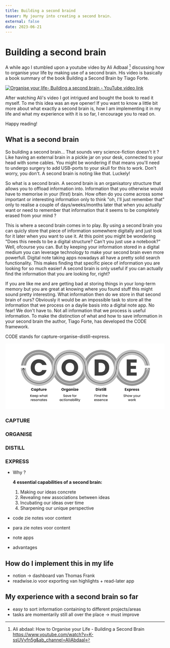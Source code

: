 ```yaml
---
title: Building a second braind
teaser: My journy into creating a second brain.
external: false
date: 2023-06-21
---
```


# Building a second brain

A while ago I stumbled upon a youtube video by Ali Adbaal [^1] discussing how to organise your life by making use of a second brain. His video is basically a book summary of the book Building a Second Brain by Tiago Forte. 


[![Organise your life- Building a second brain - YouTube video link](https://img.youtube.com/vi/K-ssUVyfn5g/0.jpg)](https://www.youtube.com/watch?v=K-ssUVyfn5g&ab_channel=AliAbdaal)

After watching Ali's video I got intrigued and bought the book to read it myself.
To me this idea was an eye opener! If you want to know a little bit more about what exactly a second brain is, how I am implementing it in my life and what my experience with it is so far, I encourage you to read on.

Happy reading! 


## What is a second brain

So building a second brain... That sounds very science-fiction doesn't it ? Like having an external brain in a pickle jar on your desk, connected to your head with some cables. You might be wondering if that means you'll need to undergo surgery to add USB-ports to your skull for this to work. Don't worry, you don't. A second brain is noting like that. Luckely! 

So what is a second brain. A second brain is an organisatory structure that allows you to offload information into. Information that you otherwise would have to memorise in your (first) brain. How often do you come across some important or interesting information only to think "oh, I'll just remember that" only to realise a couple of days/weeks/months later that when you actually want or need to remember that information that it seems to be completely erased from your mind ?

This is where a second brain comes in to play. By using a second brain you can quicly store that piece of information somewhere digitally and just look for it later when you want to use it. At this point you might be wondering "Does this needs to be a digital structure? Can't you just use a notebook?" Well, ofcourse you can. 
But by keeping your information stored in a digital medium you can leverage technology to make your second brain even more powerfull. Digital note taking apps nowadays all have a pretty solid search functionality. This makes finding that specific piece of information you are looking for so much easier! A second brain is only useful if you can actually find the information that you are looking for, right? 

If you are like me and are getting bad at storing things in your long-term memory but you are great at knowing where you found stuff this might sound pretty interesting.
What information then do we store in that second brain of ours? Obviously it would be an impossible task to store all the information that we process on a daylie basis into a digital note app. No fear! We don't have to. Not all information that we process is useful information. To make the distinction of what and how to save information in your second brain the author, Tiago Forte, has developed the CODE framework.

CODE stands for capture-organise-distill-express.

 ![The CODE framework explained](./images/code.png)
### CAPTURE
### ORGANISE
### DISTILL
### EXPRESS


* Why ?

    **4 essential capabilities of a second brain:**
    1. Making our ideas concrete
    2. Revealing new associations between ideas
    3. Incubating our ideas over time 
    4. Sharpening our unique perspective
* code
    zie notes voor content
* para
    zie notes voor content
* note apps 
* advantages
## How do I implement this in my life
* notion -> dashboard van Thomas Frank
* readwise.io voor exporting van highlights + read-later app

## My experience with a second brain so far
* easy to sort information containing to different projects/areas
* tasks are momentarily still all over the place -> must improve


[^1]: Ali abdaal: How to Organise your Life - Building a Second Brain https://www.youtube.com/watch?v=K-ssUVyfn5g&ab_channel=AliAbdaal
